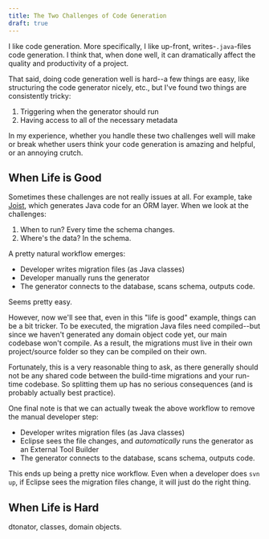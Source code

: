 ```yaml
---
title: The Two Challenges of Code Generation
draft: true
---
```


I like code generation. More specifically, I like up-front, writes-`.java`-files code generation. I think that, when done well, it can dramatically affect the quality and productivity of a project.

That said, doing code generation well is hard--a few things are easy, like structuring the code generator nicely, etc., but I've found two things are consistently tricky:

1. Triggering when the generator should run
2. Having access to all of the necessary metadata 

In my experience, whether you handle these two challenges well will make or break whether users think your code generation is amazing and helpful, or an annoying crutch.

When Life is Good
-----------------

Sometimes these challenges are not really issues at all. For example, take [Joist](http://www.joist.ws), which generates Java code for an ORM layer. When we look at the challenges:

1. When to run? Every time the schema changes.
2. Where's the data? In the schema.

A pretty natural workflow emerges:

* Developer writes migration files (as Java classes)
* Developer manually runs the generator
* The generator connects to the database, scans schema, outputs code.

Seems pretty easy.

However, now we'll see that, even in this "life is good" example, things can be a bit tricker. To be executed, the migration Java files need compiled--but since we haven't generated any domain object code yet, our main codebase won't compile. As a result, the migrations must live in their own project/source folder so they can be compiled on their own.

Fortunately, this is a very reasonable thing to ask, as there generally should not be any shared code between the build-time migrations and your run-time codebase. So splitting them up has no serious consequences (and is probably actually best practice).

One final note is that we can actually tweak the above workflow to remove the manual developer step:


* Developer writes migration files (as Java classes)
* Eclipse sees the file changes, and *automatically* runs the generator as an External Tool Builder
* The generator connects to the database, scans schema, outputs code.

This ends up being a pretty nice workflow. Even when a developer does `svn up`, if Eclipse sees the migration files change, it will just do the right thing.

When Life is Hard
-----------------

dtonator, classes, domain objects.



